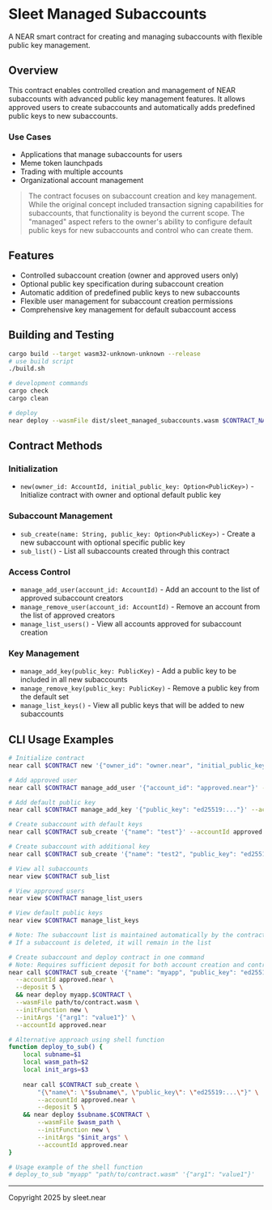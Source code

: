# Sleet Managed Subaccounts

A NEAR smart contract for creating and managing subaccounts with flexible public key management.

## Overview

This contract enables controlled creation and management of NEAR subaccounts with advanced public key management features. It allows approved users to create subaccounts and automatically adds predefined public keys to new subaccounts.

### Use Cases
- Applications that manage subaccounts for users
- Meme token launchpads
- Trading with multiple accounts
- Organizational account management

> The contract focuses on subaccount creation and key management. While the original concept included transaction signing capabilities for subaccounts, that functionality is beyond the current scope. The "managed" aspect refers to the owner's ability to configure default public keys for new subaccounts and control who can create them.

## Features

- Controlled subaccount creation (owner and approved users only)
- Optional public key specification during subaccount creation
- Automatic addition of predefined public keys to new subaccounts
- Flexible user management for subaccount creation permissions
- Comprehensive key management for default subaccount access

## Building and Testing

```sh
cargo build --target wasm32-unknown-unknown --release
# use build script
./build.sh

# development commands
cargo check
cargo clean

# deploy
near deploy --wasmFile dist/sleet_managed_subaccounts.wasm $CONTRACT_NAME
```

## Contract Methods

### Initialization
- `new(owner_id: AccountId, initial_public_key: Option<PublicKey>)` - Initialize contract with owner and optional default public key

### Subaccount Management
- `sub_create(name: String, public_key: Option<PublicKey>)` - Create a new subaccount with optional specific public key
- `sub_list()` - List all subaccounts created through this contract

### Access Control
- `manage_add_user(account_id: AccountId)` - Add an account to the list of approved subaccount creators
- `manage_remove_user(account_id: AccountId)` - Remove an account from the list of approved creators
- `manage_list_users()` - View all accounts approved for subaccount creation

### Key Management
- `manage_add_key(public_key: PublicKey)` - Add a public key to be included in all new subaccounts
- `manage_remove_key(public_key: PublicKey)` - Remove a public key from the default set
- `manage_list_keys()` - View all public keys that will be added to new subaccounts

## CLI Usage Examples

```bash
# Initialize contract
near call $CONTRACT new '{"owner_id": "owner.near", "initial_public_key": "ed25519:..."}'  --accountId owner.near

# Add approved user
near call $CONTRACT manage_add_user '{"account_id": "approved.near"}' --accountId owner.near

# Add default public key
near call $CONTRACT manage_add_key '{"public_key": "ed25519:..."}' --accountId owner.near

# Create subaccount with default keys
near call $CONTRACT sub_create '{"name": "test"}' --accountId approved.near

# Create subaccount with additional key
near call $CONTRACT sub_create '{"name": "test2", "public_key": "ed25519:..."}' --accountId approved.near

# View all subaccounts
near view $CONTRACT sub_list

# View approved users
near view $CONTRACT manage_list_users

# View default public keys
near view $CONTRACT manage_list_keys

# Note: The subaccount list is maintained automatically by the contract.
# If a subaccount is deleted, it will remain in the list

# Create subaccount and deploy contract in one command
# Note: Requires sufficient deposit for both account creation and contract deployment
near call $CONTRACT sub_create '{"name": "myapp", "public_key": "ed25519:..."}' \
  --accountId approved.near \
  --deposit 5 \
  && near deploy myapp.$CONTRACT \
  --wasmFile path/to/contract.wasm \
  --initFunction new \
  --initArgs '{"arg1": "value1"}' \
  --accountId approved.near

# Alternative approach using shell function
function deploy_to_sub() {
    local subname=$1
    local wasm_path=$2
    local init_args=$3
    
    near call $CONTRACT sub_create \
        "{\"name\": \"$subname\", \"public_key\": \"ed25519:...\"}" \
        --accountId approved.near \
        --deposit 5 \
    && near deploy $subname.$CONTRACT \
        --wasmFile $wasm_path \
        --initFunction new \
        --initArgs "$init_args" \
        --accountId approved.near
}

# Usage example of the shell function
# deploy_to_sub "myapp" "path/to/contract.wasm" '{"arg1": "value1"}'
```

---

Copyright 2025 by sleet.near